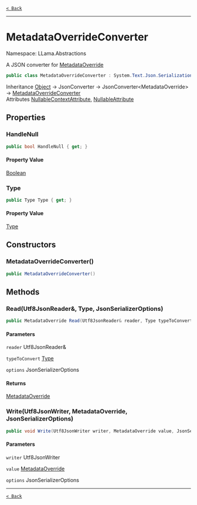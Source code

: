 [`< Back`](./)

---

# MetadataOverrideConverter

Namespace: LLama.Abstractions

A JSON converter for [MetadataOverride](./llama.abstractions.metadataoverride.md)

```csharp
public class MetadataOverrideConverter : System.Text.Json.Serialization.JsonConverter`1[[LLama.Abstractions.MetadataOverride, LLamaSharp, Version=0.0.0.0, Culture=neutral, PublicKeyToken=null]]
```

Inheritance [Object](https://docs.microsoft.com/en-us/dotnet/api/system.object) → JsonConverter → JsonConverter&lt;MetadataOverride&gt; → [MetadataOverrideConverter](./llama.abstractions.metadataoverrideconverter.md)<br>
Attributes [NullableContextAttribute](https://docs.microsoft.com/en-us/dotnet/api/system.runtime.compilerservices.nullablecontextattribute), [NullableAttribute](https://docs.microsoft.com/en-us/dotnet/api/system.runtime.compilerservices.nullableattribute)

## Properties

### **HandleNull**

```csharp
public bool HandleNull { get; }
```

#### Property Value

[Boolean](https://docs.microsoft.com/en-us/dotnet/api/system.boolean)<br>

### **Type**

```csharp
public Type Type { get; }
```

#### Property Value

[Type](https://docs.microsoft.com/en-us/dotnet/api/system.type)<br>

## Constructors

### **MetadataOverrideConverter()**

```csharp
public MetadataOverrideConverter()
```

## Methods

### **Read(Utf8JsonReader&, Type, JsonSerializerOptions)**

```csharp
public MetadataOverride Read(Utf8JsonReader& reader, Type typeToConvert, JsonSerializerOptions options)
```

#### Parameters

`reader` Utf8JsonReader&<br>

`typeToConvert` [Type](https://docs.microsoft.com/en-us/dotnet/api/system.type)<br>

`options` JsonSerializerOptions<br>

#### Returns

[MetadataOverride](./llama.abstractions.metadataoverride.md)<br>

### **Write(Utf8JsonWriter, MetadataOverride, JsonSerializerOptions)**

```csharp
public void Write(Utf8JsonWriter writer, MetadataOverride value, JsonSerializerOptions options)
```

#### Parameters

`writer` Utf8JsonWriter<br>

`value` [MetadataOverride](./llama.abstractions.metadataoverride.md)<br>

`options` JsonSerializerOptions<br>

---

[`< Back`](./)
